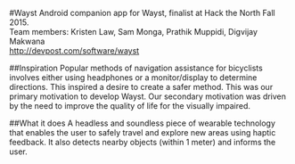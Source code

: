#Wayst
Android companion app for Wayst, finalist at Hack the North Fall 2015.  
Team members: Kristen Law, Sam Monga, Prathik Muppidi, Digvijay Makwana  
http://devpost.com/software/wayst

##Inspiration
Popular methods of navigation assistance for bicyclists involves either using headphones or a monitor/display to determine directions. This inspired a desire to create a safer method. This was our primary motivation to develop Wayst. Our secondary motivation was driven by the need to improve the quality of life for the visually impaired.

##What it does
A headless and soundless piece of wearable technology that enables the user to safely travel and explore new areas using haptic feedback. It also detects nearby objects (within 1 meter) and informs the user.

